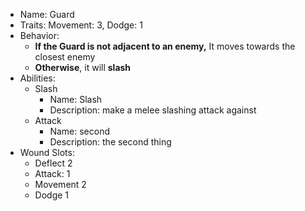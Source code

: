 * Name: Guard
* Traits: Movement: 3, Dodge: 1
* Behavior:
	* **If the Guard is not adjacent to an enemy,** It moves towards the closest enemy
	* **Otherwise**, it will **slash** 
* Abilities:
	* Slash
		* Name: Slash
		* Description: make a melee slashing attack against 
	* Attack
		* Name: second
		* Description: the second thing
* Wound Slots:
	* Deflect 2
	* Attack: 1
	* Movement 2
	* Dodge 1

